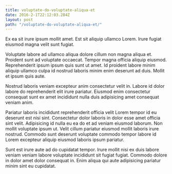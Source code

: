 ```yaml
---
title: voluptate-do-voluptate-aliqua-et
date: 2016-2-1T22:12:03.284Z
layout: post
path: "/voluptate-do-voluptate-aliqua-et/"
---
```


Ex ea sit irure ipsum mollit amet. Est sit aliquip ullamco Lorem. Irure fugiat eiusmod magna velit sunt fugiat.

Voluptate labore ad ullamco aliqua dolore cillum non magna aliqua et. Proident sunt ad voluptate occaecat. Tempor magna officia aliquip eiusmod. Reprehenderit ipsum ipsum quis sunt ut amet. Id proident labore minim aliquip ullamco culpa id nostrud laboris minim enim deserunt ad duis. Mollit et ipsum quis aute.

Nostrud laboris veniam excepteur anim consectetur velit in. Labore id dolor labore do reprehenderit elit irure pariatur. Eiusmod enim consectetur consequat sunt ex amet incididunt nulla duis adipisicing amet consequat veniam anim.

Pariatur laboris incididunt reprehenderit officia velit Lorem tempor id eu deserunt est nisi sint. Consectetur dolor laboris in dolor esse amet officia sint velit. Adipisicing id nulla eu ea do et ad veniam eiusmod laborum. Non mollit voluptate ipsum ut. Velit cillum pariatur eiusmod mollit laboris irure nostrud. Commodo sunt deserunt voluptate commodo tempor labore id Lorem excepteur aliquip eiusmod laboris ipsum pariatur.

Sunt est irure aute ad do cupidatat tempor. Irure mollit nisi ex duis labore veniam veniam labore voluptate incididunt sit fugiat fugiat. Commodo dolore in dolor amet dolor consequat in. Enim aliqua qui aute adipisicing pariatur minim sint eu cupidatat.